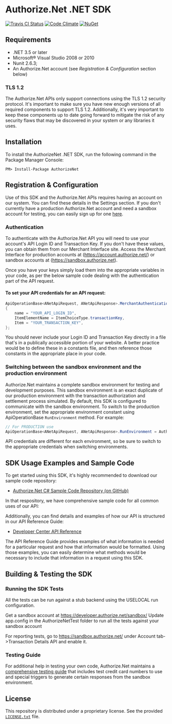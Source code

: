 ﻿# Authorize.Net .NET SDK

[![Travis CI Status](https://travis-ci.org/AuthorizeNet/sdk-dotnet.svg?branch=master)](https://travis-ci.org/AuthorizeNet/sdk-dotnet)
[![Code Climate](https://codeclimate.com/github/AuthorizeNet/sdk-dotnet/badges/gpa.svg)](https://codeclimate.com/github/AuthorizeNet/sdk-dotnet)
[![NuGet](https://badge.fury.io/nu/authorizenet.svg)](https://www.nuget.org/packages/authorizenet)


## Requirements
* .NET 3.5 or later
* Microsoft&reg; Visual Studio 2008 or 2010
* Nunit 2.6.3;
* An Authorize.Net account (see _Registration & Configuration_ section below)

### TLS 1.2
The Authorize.Net APIs only support connections using the TLS 1.2 security protocol. It's important to make sure you have new enough versions of all required components to support TLS 1.2. Additionally, it's very important to keep these components up to date going forward to mitigate the risk of any security flaws that may be discovered in your system or any libraries it uses.


## Installation
To install the AuthorizeNet .NET SDK, run the following command in the Package Manager Console:

`PM> Install-Package AuthorizeNet`


## Registration & Configuration
Use of this SDK and the Authorize.Net APIs requires having an account on our system. You can find these details in the Settings section.
If you don't currently have a production Authorize.Net account and need a sandbox account for testing, you can easily sign up for one [here](https://developer.authorize.net/sandbox/).

### Authentication
To authenticate with the Authorize.Net API you will need to use your account's API Login ID and Transaction Key. If you don't have these values, you can obtain them from our Merchant Interface site. Access the Merchant Interface for production accounts at (https://account.authorize.net/) or sandbox accounts at (https://sandbox.authorize.net).

Once you have your keys simply load them into the appropriate variables in your code, as per the below sample code dealing with the authentication part of the API request. 

#### To set your API credentials for an API request:
```csharp
ApiOperationBase<ANetApiRequest, ANetApiResponse>.MerchantAuthentication = new merchantAuthenticationType()
{
    name = "YOUR_API_LOGIN_ID",
    ItemElementName = ItemChoiceType.transactionKey,
    Item = "YOUR_TRANSACTION_KEY",
};
```

You should never include your Login ID and Transaction Key directly in a file that's in a publically accessible portion of your website. A better practice would be to define these in a constants file, and then reference those constants in the appropriate place in your code.

### Switching between the sandbox environment and the production environment
Authorize.Net maintains a complete sandbox environment for testing and development purposes. This sandbox environment is an exact duplicate of our production environment with the transaction authorization and settlement process simulated. By default, this SDK is configured to communicate with the sandbox environment. To switch to the production environment, set the appropriate environment constant using ApiOperationBase `RunEnvironment` method.  For example:
```csharp
// For PRODUCTION use
ApiOperationBase<ANetApiRequest, ANetApiResponse>.RunEnvironment = AuthorizeNet.Environment.PRODUCTION;
```

API credentials are different for each environment, so be sure to switch to the appropriate credentials when switching environments.


## SDK Usage Examples and Sample Code
To get started using this SDK, it's highly recommended to download our sample code repository:
* [Authorize.Net C# Sample Code Repository (on GitHub)](https://github.com/AuthorizeNet/sample-code-csharp)

In that respository, we have comprehensive sample code for all common uses of our API:

Additionally, you can find details and examples of how our API is structured in our API Reference Guide:
* [Developer Center API Reference](http://developer.authorize.net/api/reference/index.html)

The API Reference Guide provides examples of what information is needed for a particular request and how that information would be formatted. Using those examples, you can easily determine what methods would be necessary to include that information in a request using this SDK.


## Building & Testing the SDK

### Running the SDK Tests
All the tests can be run against a stub backend using the USELOCAL run configuration.

Get a sandbox account at https://developer.authorize.net/sandbox/
Update app.config in the AuthorizeNetTest folder to run all the tests against your sandbox account

For reporting tests, go to https://sandbox.authorize.net/ under Account tab->Transaction Details API and enable it.

### Testing Guide
For additional help in testing your own code, Authorize.Net maintains a [comprehensive testing guide](http://developer.authorize.net/hello_world/testing_guide/) that includes test credit card numbers to use and special triggers to generate certain responses from the sandbox environment.


## License
This repository is distributed under a proprietary license. See the provided [`LICENSE.txt`](/LICENSE.txt) file.